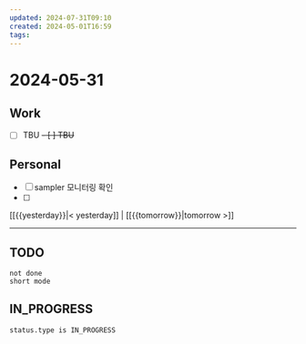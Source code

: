 ```yaml
---
updated: 2024-07-31T09:10
created: 2024-05-01T16:59
tags: 
---
```


# 2024-05-31  

## Work

- [ ] TBU
<del>- [ ] TBU  </del>

## Personal

- [ ] sampler 모니터링 확인
- [ ] 

  
  
[[{{yesterday}}|< yesterday]] | [[{{tomorrow}}|tomorrow >]]  
  
---  


## TODO
```tasks  
not done  
short mode  
```

## IN_PROGRESS
```tasks  
status.type is IN_PROGRESS
```

